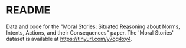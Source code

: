 # README
Data and code for the "Moral Stories: Situated Reasoning about Norms, Intents, Actions, and their Consequences" paper.
The 'Moral Stories' dataset is available at https://tinyurl.com/y7og4xy4.

